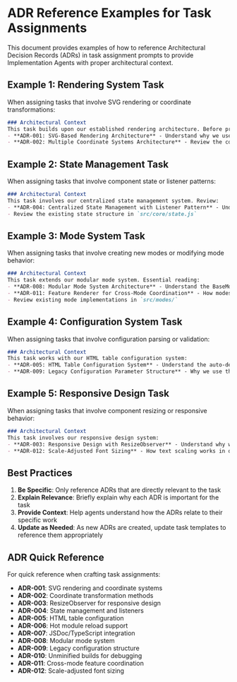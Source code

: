 # ADR Reference Examples for Task Assignments

This document provides examples of how to reference Architectural Decision Records (ADRs) in task assignment prompts to provide Implementation Agents with proper architectural context.

## Example 1: Rendering System Task

When assigning tasks that involve SVG rendering or coordinate transformations:

```markdown
### Architectural Context
This task builds upon our established rendering architecture. Before proceeding, review the following ADRs:
- **ADR-001: SVG-Based Rendering Architecture** - Understand why we use SVG and the coordinate transformation requirements
- **ADR-002: Multiple Coordinate Systems Architecture** - Review the coordinate transformation methods you'll need to use
```

## Example 2: State Management Task

When assigning tasks that involve component state or listener patterns:

```markdown
### Architectural Context
This task involves our centralized state management system. Review:
- **ADR-004: Centralized State Management with Listener Pattern** - Understand the state structure and listener notification requirements
- Review the existing state structure in `src/core/state.js`
```

## Example 3: Mode System Task

When assigning tasks that involve creating new modes or modifying mode behavior:

```markdown
### Architectural Context
This task extends our modular mode system. Essential reading:
- **ADR-008: Modular Mode System Architecture** - Understand the BaseMode interface and factory pattern
- **ADR-011: Feature Renderer for Cross-Mode Coordination** - How modes coordinate with persistent features
- Review existing mode implementations in `src/modes/`
```

## Example 4: Configuration System Task

When assigning tasks that involve configuration parsing or validation:

```markdown
### Architectural Context
This task works with our HTML table configuration system:
- **ADR-005: HTML Table Configuration System** - Understand the auto-detection and replacement mechanism
- **ADR-009: Legacy Configuration Parameter Structure** - Why we use the two-column format and parameter naming
```

## Example 5: Responsive Design Task

When assigning tasks that involve component resizing or responsive behavior:

```markdown
### Architectural Context
This task involves our responsive design system:
- **ADR-003: Responsive Design with ResizeObserver** - Understand why we use ResizeObserver over window events
- **ADR-012: Scale-Adjusted Font Sizing** - How text scaling works in our SVG system
```

## Best Practices

1. **Be Specific**: Only reference ADRs that are directly relevant to the task
2. **Explain Relevance**: Briefly explain why each ADR is important for the task
3. **Provide Context**: Help agents understand how the ADRs relate to their specific work
4. **Update as Needed**: As new ADRs are created, update task templates to reference them appropriately

## ADR Quick Reference

For quick reference when crafting task assignments:

- **ADR-001**: SVG rendering and coordinate systems
- **ADR-002**: Coordinate transformation methods  
- **ADR-003**: ResizeObserver for responsive design
- **ADR-004**: State management and listeners
- **ADR-005**: HTML table configuration
- **ADR-006**: Hot module reload support
- **ADR-007**: JSDoc/TypeScript integration
- **ADR-008**: Modular mode system
- **ADR-009**: Legacy configuration structure
- **ADR-010**: Unminified builds for debugging
- **ADR-011**: Cross-mode feature coordination
- **ADR-012**: Scale-adjusted font sizing